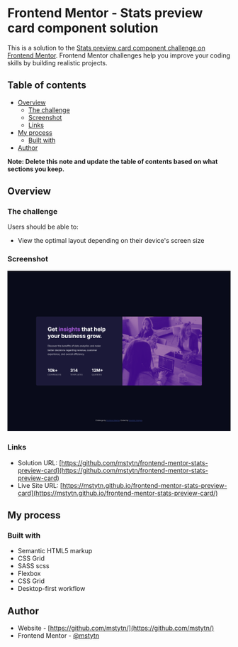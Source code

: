 # Frontend Mentor - Stats preview card component solution

This is a solution to the [Stats preview card component challenge on Frontend Mentor](https://www.frontendmentor.io/challenges/stats-preview-card-component-8JqbgoU62). Frontend Mentor challenges help you improve your coding skills by building realistic projects. 

## Table of contents

- [Overview](#overview)
  - [The challenge](#the-challenge)
  - [Screenshot](#screenshot)
  - [Links](#links)
- [My process](#my-process)
  - [Built with](#built-with)
- [Author](#author)

**Note: Delete this note and update the table of contents based on what sections you keep.**

## Overview

### The challenge

Users should be able to:

- View the optimal layout depending on their device's screen size

### Screenshot

![](./screenshot.jpg)

### Links

- Solution URL: [https://github.com/mstytn/frontend-mentor-stats-preview-card](https://github.com/mstytn/frontend-mentor-stats-preview-card)
- Live Site URL: [https://mstytn.github.io/frontend-mentor-stats-preview-card](https://mstytn.github.io/frontend-mentor-stats-preview-card/)

## My process

### Built with

- Semantic HTML5 markup
- CSS Grid
- SASS scss
- Flexbox
- CSS Grid
- Desktop-first workflow

## Author

- Website - [https://github.com/mstytn/](https://github.com/mstytn/)
- Frontend Mentor - [@mstytn](https://www.frontendmentor.io/profile/mstytn)
